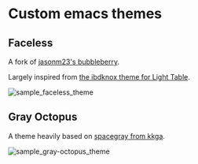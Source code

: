 Custom emacs themes
===================
Faceless
--------
A fork of [jasonm23's bubbleberry](https://gist.github.com/jasonm23/3027622).

Largely inspired from [the ibdknox theme for Light Table](http://www.chris-granger.com/images/050/userbehaviors.png).

![sample_faceless_theme](http://i.imgur.com/3k3pKQC.png)


Gray Octopus
------------
A theme heavily based on [spacegray from kkga](https://github.com/kkga/spacegray).

![sample_gray-octopus_theme](http://i.imgur.com/CIMnczn.png)

